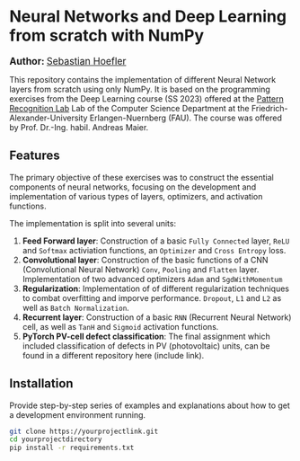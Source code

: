 # Neural Networks and Deep Learning from scratch with NumPy

<p><strong><span style="font-size: larger;">Author:</span></strong> <a href="https://github.com/sebastianhoefler" style="font-size: larger;">Sebastian Hoefler</a></p>

This repository contains the implementation of different Neural Network layers from scratch using only NumPy. It is based on the programming exercises from the Deep Learning course (SS 2023) offered at the [Pattern Recognition Lab](URL "(https://lme.tf.fau.de/)") Lab of the Computer Science Department at the Friedrich-Alexander-University Erlangen-Nuernberg (FAU). The course was offered by Prof. Dr.-Ing. habil. Andreas Maier.

## Features

The primary objective of these exercises was to construct the essential components of neural networks, focusing on the development and implementation of various types of layers, optimizers, and activation functions. 

The implementation is split into several units:

1. **Feed Forward layer**: Construction of a basic `Fully Connected` layer, `ReLU` and `Softmax` activiation functions, an `Optimizer` and `Cross Entropy` loss.
2. **Convolutional layer**: Construction of the basic functions of a CNN (Convolutional Neural Network) `Conv`, `Pooling` and `Flatten` layer. Implementation of two advanced optimizers `Adam` and `SgdWithMomentum`
3. **Regularization**: Implementation of of different regularization techniques to combat overfitting and imporve performance. `Dropout`, `L1` and `L2` as well as `Batch Normalization`.
4. **Recurrent layer**: Construction of a basic `RNN` (Recurrent Neural Network) cell, as well as `TanH` and `Sigmoid` activation functions.
5. **PyTorch PV-cell defect classification**: The final assignment which included classification of defects in PV (photovoltaic) units, can be found in a different repository here (include link).

## Installation

Provide step-by-step series of examples and explanations about how to get a development environment running.

```bash
git clone https://yourprojectlink.git
cd yourprojectdirectory
pip install -r requirements.txt
